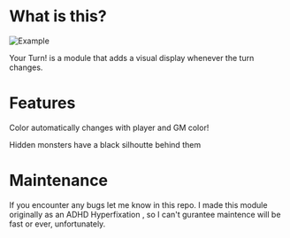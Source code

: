 # What is this? 

![Example](https://i.imgur.com/IGbA0jO.gif)

Your Turn! is a module that adds a visual display whenever the turn changes. 

# Features
Color automatically changes with player and GM color! 

Hidden monsters have a black silhoutte behind them 

# Maintenance

If you encounter any bugs let me know in this repo. I made this module originally as an ADHD Hyperfixation , 
so I can't gurantee maintence will be fast or ever, unfortunately. 
